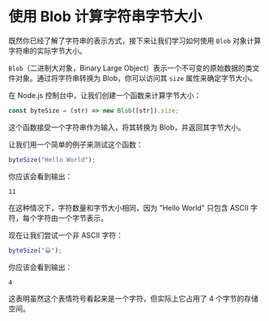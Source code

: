 # 使用 Blob 计算字符串字节大小

既然你已经了解了字符串的表示方式，接下来让我们学习如何使用 `Blob` 对象计算字符串的实际字节大小。

`Blob`（二进制大对象，Binary Large Object）表示一个不可变的原始数据的类文件对象。通过将字符串转换为 Blob，你可以访问其 `size` 属性来确定字节大小。

在 Node.js 控制台中，让我们创建一个函数来计算字节大小：

```javascript
const byteSize = (str) => new Blob([str]).size;
```

这个函数接受一个字符串作为输入，将其转换为 Blob，并返回其字节大小。

让我们用一个简单的例子来测试这个函数：

```javascript
byteSize("Hello World");
```

你应该会看到输出：

```
11
```

在这种情况下，字符数量和字节大小相同，因为 "Hello World" 只包含 ASCII 字符，每个字符由一个字节表示。

现在让我们尝试一个非 ASCII 字符：

```javascript
byteSize("😀");
```

你应该会看到输出：

```
4
```

这表明虽然这个表情符号看起来是一个字符，但实际上它占用了 4 个字节的存储空间。
